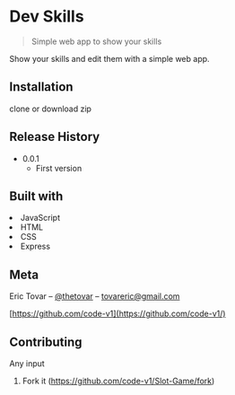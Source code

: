 # Dev Skills 

> Simple web app to show your skills 

Show your skills and edit them with a simple web app. 



## Installation

clone or download zip 


## Release History

- 0.0.1
  - First version

## Built with

<li>JavaScript
<li>HTML
<li>CSS
<li>Express


## Meta

Eric Tovar – [@thetovar](https://twitter.com/thetovar) – tovareric@gmail.com



[https://github.com/code-v1](https://github.com/code-v1/)




## Contributing

Any input

1. Fork it (<https://github.com/code-v1/Slot-Game/fork>)